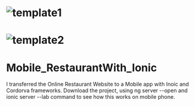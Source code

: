 # ![[template1](Media/template.png)](https://github.com/NH1900)
# ![[template2](Media/template2.png)](https://github.com/NH1900)

# Mobile_RestaurantWith_Ionic
I transferred the Online Restaurant Website to a Mobile app with Inoic and Cordorva frameworks.
Download the project, using ng server --open and ionic server --lab command to see how this works on mobile phone. 
